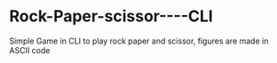 # Rock-Paper-scissor----CLI
Simple Game in CLI to play rock paper and scissor, figures are made in ASCII code
